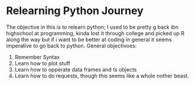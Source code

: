 # Relearning Python Journey 
The objective in this is to relearn python; I used to be pretty g back ibn highschool at programming, kinda lost it through college and picked up R along the way but if i want to be better at coding in general it seems imperative to go back to python.
 General objectivoes: 

1. Remember Syntax
2. Learn how to plot stuff
3. Learn how to opperate data frames and ts objects
4. Learn how to do requests, though this seems like a whole nother beast.

